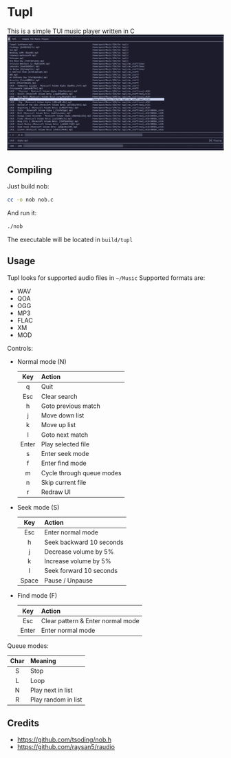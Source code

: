 # Tupl
This is a simple TUI music player written in C
![Screenshot](screenshot.png)

## Compiling
Just build nob:
```sh
cc -o nob nob.c
```
And run it:
```sh
./nob
```
The executable will be located in `build/tupl`

## Usage
Tupl looks for supported audio files in `~/Music`
Supported formats are:
- WAV
- QOA
- OGG
- MP3
- FLAC
- XM
- MOD

Controls:
- Normal mode (N)

    | Key   | Action                    |
    |:-----:|:--------------------------|
    | q     | Quit                      |
    | Esc   | Clear search              |
    | h     | Goto previous match       |
    | j     | Move down list            |
    | k     | Move up list              |
    | l     | Goto next match           |
    | Enter | Play selected file        |
    | s     | Enter seek mode           |
    | f     | Enter find mode           |
    | m     | Cycle through queue modes |
    | n     | Skip current file         |
    | r     | Redraw UI                 |

- Seek mode (S)

    | Key   | Action                   |
    |:-----:|:-------------------------|
    | Esc   | Enter normal mode        |
    | h     | Seek backward 10 seconds |
    | j     | Decrease volume by 5%    |
    | k     | Increase volume by 5%    |
    | l     | Seek forward 10 seconds  |
    | Space | Pause / Unpause          |

- Find mode (F)

    | Key   | Action                            |
    |:-----:|:----------------------------------|
    | Esc   | Clear pattern & Enter normal mode |
    | Enter | Enter normal mode                 |

Queue modes:

| Char  | Meaning             |
|:-----:|:--------------------|
| S     | Stop                |
| L     | Loop                |
| N     | Play next in list   |
| R     | Play random in list |


## Credits
- https://github.com/tsoding/nob.h
- https://github.com/raysan5/raudio

